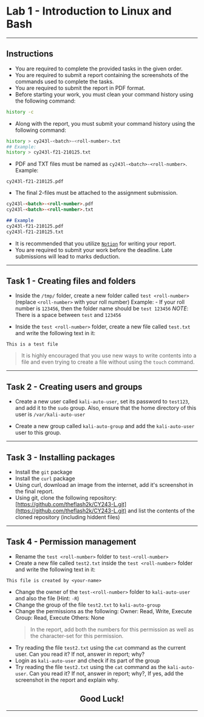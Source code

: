 # Lab 1 - Introduction to Linux and Bash

---

## Instructions

- You are required to complete the provided tasks in the given order.
- You are required to submit a report containing the screenshots of the commands used to complete the tasks.
- You are required to submit the report in PDF format.
- Before starting your work, you must clean your command history using the following command:

```bash
history -c
```

- Along with the report, you must submit your command history using the following command:

```bash
history > cy243l-<batch>-<roll-number>.txt
## Example:
history > cy243l-f21-210125.txt
```

- PDF and TXT files must be named as `cy243l-<batch>-<roll-number>`.
Example:

```text
cy243l-f21-210125.pdf
```

- The final 2-files must be attached to the assignment submission.

```md
cy243l-<batch>-<roll-number>.pdf
cy243l-<batch>-<roll-number>.txt

## Example
cy243l-f21-210125.pdf
cy243l-f21-210125.txt
```

- It is recommended that you utilize [`Notion`](https://notion.so) for writing your report.
- You are required to submit your work before the deadline. Late submissions will lead to marks deduction.

---

## Task 1 - Creating files and folders

- Inside the `/tmp/` folder, create a new folder called `test <roll-number>` (replace `<roll-number>` with your roll number)
    Example:
        - If your roll number is `123456`, then the folder name should be `test 123456`
        *NOTE*: There is a space between `test` and `123456`

- Inside the `test <roll-number>` folder, create a new file called `test.txt` and write the following text in it:

```text
This is a test file
```

> It is highly encouraged that you use new ways to write contents into a file and even trying to create a file without using the `touch` command.

---

## Task 2 - Creating users and groups

- Create a new user called `kali-auto-user`, set its password to `test123`, and add it to the `sudo` group. Also, ensure that the home directory of this user is `/var/kali-auto-user`

- Create a new group called `kali-auto-group` and add the `kali-auto-user` user to this group.

---

## Task 3 - Installing packages

- Install the `git` package
- Install the `curl` package
- Using curl, download an image from the internet, add it's screenshot in the final report.
- Using git, clone the following repository: [https://github.com/theflash2k/CY243-L.git](https://github.com/theflash2k/CY243-L.git) and list the contents of the cloned repository (including hiddent files)

---

## Task 4 - Permission management

- Rename the `test <roll-number>` folder to `test-<roll-number>`
- Create a new file called `test2.txt` inside the `test <roll-number>` folder and write the following text in it:

```text
This file is created by <your-name>
```

- Change the owner of the `test-<roll-number>` folder to `kali-auto-user` and also the file (Hint: `-R`)
- Change the group of the file `test2.txt` to `kali-auto-group`
- Change the permissions as the following:
    Owner: Read, Write, Execute
    Group: Read, Execute
    Others: None
    > In the report, add both the numbers for this permission as well as the character-set for this permission.
- Try reading the file `test2.txt` using the `cat` command as the current user. Can you read it? If not, answer in report; why?
- Login as `kali-auto-user` and check if its part of the group
- Try reading the file `test2.txt` using the `cat` command as the `kali-auto-user`. Can you read it? If not, answer in report; why?, If yes, add the screenshot in the report and explain why.

<h2 style="text-align: center">
    <b>Good Luck!</b>
</h2>

---
